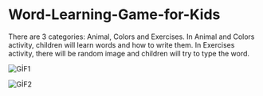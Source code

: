 # Word-Learning-Game-for-Kids
There are 3 categories: Animal, Colors and Exercises. In Animal and Colors activity, children will learn words and how to write them. In Exercises activity, there will be random image and children will try to type the word.


![GİF1](https://user-images.githubusercontent.com/60899740/113347257-9068af80-933d-11eb-87a3-6739e0c09d1f.gif)


![GİF2](https://user-images.githubusercontent.com/60899740/113347287-9f4f6200-933d-11eb-92bf-150f5dac2e17.gif)
